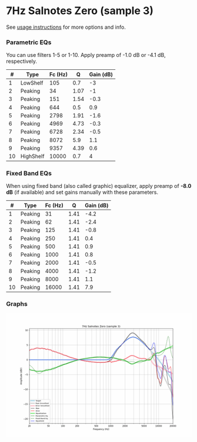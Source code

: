 # 7Hz Salnotes Zero (sample 3)
See [usage instructions](https://github.com/jaakkopasanen/AutoEq#usage) for more options and info.

### Parametric EQs
You can use filters 1-5 or 1-10. Apply preamp of -1.0 dB or -4.1 dB, respectively.

|   # | Type      |   Fc (Hz) |    Q |   Gain (dB) |
|-----|-----------|-----------|------|-------------|
|   1 | LowShelf  |       105 | 0.7  |        -3   |
|   2 | Peaking   |        34 | 1.07 |        -1   |
|   3 | Peaking   |       151 | 1.54 |        -0.3 |
|   4 | Peaking   |       644 | 0.5  |         0.9 |
|   5 | Peaking   |      2798 | 1.91 |        -1.6 |
|   6 | Peaking   |      4969 | 4.73 |        -0.3 |
|   7 | Peaking   |      6728 | 2.34 |        -0.5 |
|   8 | Peaking   |      8072 | 5.9  |         1.1 |
|   9 | Peaking   |      9357 | 4.39 |         0.6 |
|  10 | HighShelf |     10000 | 0.7  |         4   |

### Fixed Band EQs
When using fixed band (also called graphic) equalizer, apply preamp of **-8.0 dB** (if available) and set gains manually with these parameters.

|   # | Type    |   Fc (Hz) |    Q |   Gain (dB) |
|-----|---------|-----------|------|-------------|
|   1 | Peaking |        31 | 1.41 |        -4.2 |
|   2 | Peaking |        62 | 1.41 |        -2.4 |
|   3 | Peaking |       125 | 1.41 |        -0.8 |
|   4 | Peaking |       250 | 1.41 |         0.4 |
|   5 | Peaking |       500 | 1.41 |         0.9 |
|   6 | Peaking |      1000 | 1.41 |         0.8 |
|   7 | Peaking |      2000 | 1.41 |        -0.5 |
|   8 | Peaking |      4000 | 1.41 |        -1.2 |
|   9 | Peaking |      8000 | 1.41 |         1.1 |
|  10 | Peaking |     16000 | 1.41 |         7.9 |

### Graphs
![](./7Hz%20Salnotes%20Zero%20(sample%203).png)
